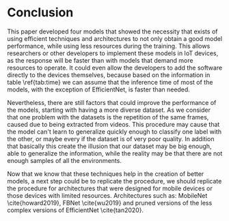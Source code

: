 # Conclusion

<!-- Summarize your key findings. Include important conclusions that can be drawn and further implications for the field. Discuss the benefits or shortcomings of your work and suggest future areas for research. -->

This paper developed four models that showed the necessity that exists of using efficient techniques and architectures to not only obtain a good model performance, while using less resources during the training. This allows researchers or other developers to implement these models in IoT devices, as the response will be faster than with models that demand more resources to operate. It could even allow the developers to add the software directly to the devices themselves, because based on the information in table \ref{tab:time} we can assume that the inference time of most of the models, with the exception of EfficientNet, is faster than needed.

Nevertheless, there are still factors that could improve the performance of the models, starting with having a more diverse dataset. As we consider that one problem with the datasets is the repetition of the same frames, caused due to being extracted from videos. This procedure may cause that the model can't learn to generalize quickly enough to classify one label with the other, or maybe every if the dataset is of very poor quality. In addition that basically this create the illusion that our dataset may be big enough, able to generalize the information, while the reality may be that there are not enough samples of all the environments.

Now that we know that these techniques help in the creation of better models, a next step could be to replicate the procedure, we should replicate the procedure for architectures that were designed for mobile devices or those devices with limited resources. Architectures such as: MobileNet \cite{howard2019}, FBNet \cite{wu2019} and pruned versions of the less complex versions of EfficientNet \cite{tan2020}.
